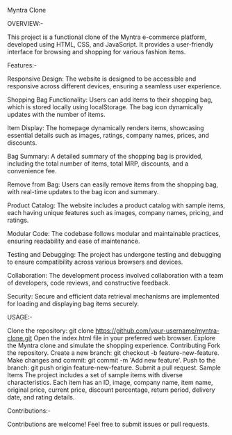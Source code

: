 Myntra Clone


OVERVIEW:-

This project is a functional clone of the Myntra e-commerce platform, developed using HTML, CSS, and JavaScript. It provides a user-friendly interface for browsing and shopping for various fashion items.

Features:-

  Responsive Design: The website is designed to be accessible and responsive across different devices, ensuring a seamless user experience.
  
  Shopping Bag Functionality: Users can add items to their shopping bag, which is stored locally using localStorage. The bag icon dynamically updates with the number of items.
  
  Item Display: The homepage dynamically renders items, showcasing essential details such as images, ratings, company names, prices, and discounts.
  
  Bag Summary: A detailed summary of the shopping bag is provided, including the total number of items, total MRP, discounts, and a convenience fee.
  
  Remove from Bag: Users can easily remove items from the shopping bag, with real-time updates to the bag icon and summary.
  
  Product Catalog: The website includes a product catalog with sample items, each having unique features such as images, company names, pricing, and ratings.
  
  Modular Code: The codebase follows modular and maintainable practices, ensuring readability and ease of maintenance.
  
  Testing and Debugging: The project has undergone testing and debugging to ensure compatibility across various browsers and devices.
  
  Collaboration: The development process involved collaboration with a team of developers, code reviews, and constructive feedback.
  
  Security: Secure and efficient data retrieval mechanisms are implemented for loading and displaying bag items securely.



USAGE:-

Clone the repository: git clone https://github.com/your-username/myntra-clone.git
Open the index.html file in your preferred web browser.
Explore the Myntra clone and simulate the shopping experience.
Contributing
Fork the repository.
Create a new branch: git checkout -b feature-new-feature.
Make changes and commit: git commit -m 'Add new feature'.
Push to the branch: git push origin feature-new-feature.
Submit a pull request.
Sample Items
The project includes a set of sample items with diverse characteristics. Each item has an ID, image, company name, item name, original price, current price, discount percentage, return period, delivery date, and rating details.


Contributions:-

Contributions are welcome! Feel free to submit issues or pull requests.
